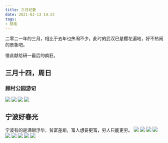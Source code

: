 ```yaml
---
title: 三月纪要
date: 2021-03-13 14:25
tags:
- 随笔
---
```


二零二一年的三月，相比于去年也热闹不少，此时的武汉已是樱花遍地，好不热闹的景象吧。

借此献给研一最后的疯狂。

## 三月十四，周日
### 顾村公园游记

![](https://cdn.jsdelivr.net/gh/SunL1GHT/ImagePicGo@main/img/20210315131619.jpg)
![](https://cdn.jsdelivr.net/gh/SunL1GHT/ImagePicGo@main/img/20210315131617.jpg)
![](https://cdn.jsdelivr.net/gh/SunL1GHT/ImagePicGo@main/img/20210315131618.jpg)
![](https://cdn.jsdelivr.net/gh/SunL1GHT/ImagePicGo@main/img/20210315131616.jpg)


## 宁波好春光
宁波有的是满眼浮华，贫富差距，富人想要更富，穷人只能更穷。
![](https://cdn.jsdelivr.net/gh/SunL1GHT/ImagePicGo@main/img/20210318210213.jpg)
![](https://cdn.jsdelivr.net/gh/SunL1GHT/ImagePicGo@main/img/20210318210219.jpg)
![](https://cdn.jsdelivr.net/gh/SunL1GHT/ImagePicGo@main/img/20210318210218.jpg)
![](https://cdn.jsdelivr.net/gh/SunL1GHT/ImagePicGo@main/img/20210318210217.jpg)
![](https://cdn.jsdelivr.net/gh/SunL1GHT/ImagePicGo@main/img/20210318210215.jpg)
![](https://cdn.jsdelivr.net/gh/SunL1GHT/ImagePicGo@main/img/20210318210214.jpg)
![](https://cdn.jsdelivr.net/gh/SunL1GHT/ImagePicGo@main/img/20210318210212.jpg)
![](https://cdn.jsdelivr.net/gh/SunL1GHT/ImagePicGo@main/img/20210318210211.jpg)
![](https://cdn.jsdelivr.net/gh/SunL1GHT/ImagePicGo@main/img/20210318210210.jpg)
